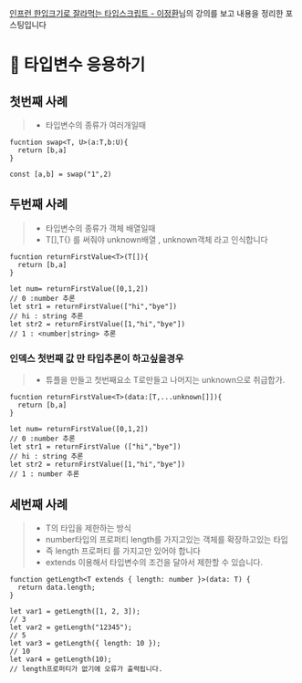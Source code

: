 [인프런 한입크기로 잘라먹는 타입스크립트 - 이정환](https://www.inflearn.com/course/%ED%95%9C%EC%9E%85-%ED%81%AC%EA%B8%B0-%ED%83%80%EC%9E%85%EC%8A%A4%ED%81%AC%EB%A6%BD%ED%8A%B8/dashboard)님의 강의를 보고
내용을 정리한 포스팅입니다

# 🥇 타입변수 응용하기

## 첫번째 사례

> - 타입변수의 종류가 여러개일때

```tsx
fucntion swap<T, U>(a:T,b:U){
  return [b,a]
}

const [a,b] = swap("1",2)
```

## 두번째 사례

> - 타입변수의 종류가 객체 배열일때
> - T[],T{} 를 써줘야 unknown배열 , unknown객체 라고 인식합니다

```tsx
fucntion returnFirstValue<T>(T[]){
  return [b,a]
}

let num= returnFirstValue([0,1,2])
// 0 :number 추론
let str1 = returnFirstValue(["hi","bye"])
// hi : string 추론
let str2 = returnFirstValue([1,"hi","bye"])
// 1 : <number|string> 추론
```

### 인덱스 첫번째 값 만 타입추론이 하고싶을경우

> - 튜플을 만들고 첫번째요소 T로만들고 나머지는 unknown으로 취급합가.

```tsx
fucntion returnFirstValue<T>(data:[T,...unknown[]]){
  return [b,a]
}

let num= returnFirstValue([0,1,2])
// 0 :number 추론
let str1 = returnFirstValue (["hi","bye"])
// hi : string 추론
let str2 = returnFirstValue([1,"hi","bye"])
// 1 : number 추론
```

## 세번째 사례

> - T의 타입을 제한하는 방식
> - number타입의 프로퍼티 length를 가지고있는 객체를 확장하고있는 타입
> - 즉 length 프로퍼티 를 가지고만 있어야 합니다
> - extends 이용해서 타입변수의 조건을 달아서 제한할 수 있습니다.

```tsx
function getLength<T extends { length: number }>(data: T) {
  return data.length;
}

let var1 = getLength([1, 2, 3]);
// 3
let var2 = getLength("12345");
// 5
let var3 = getLength({ length: 10 });
// 10
let var4 = getLength(10);
// length프로퍼티가 없기에 오류가 출력됩니다.
```
